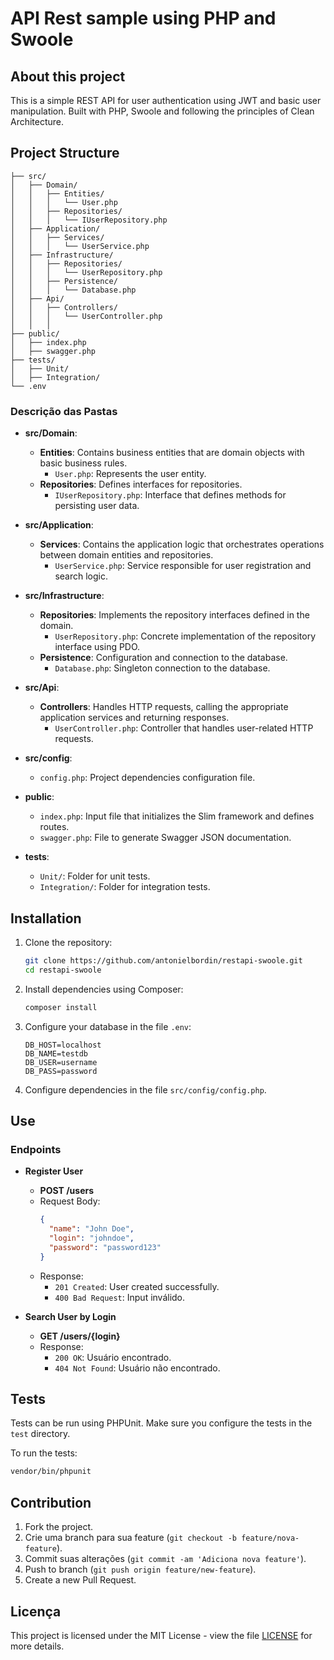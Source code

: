 # API Rest sample using PHP and Swoole

## About this project

This is a simple REST API for user authentication using JWT and basic user manipulation. Built with PHP, Swoole and following the principles of Clean Architecture.

## Project Structure

```plaintext
├── src/
│   ├── Domain/
│   │   ├── Entities/
│   │   │   └── User.php
│   │   ├── Repositories/
│   │   │   └── IUserRepository.php
│   ├── Application/
│   │   ├── Services/
│   │   │   └── UserService.php
│   ├── Infrastructure/
│   │   ├── Repositories/
│   │   │   └── UserRepository.php
│   │   ├── Persistence/
│   │   │   └── Database.php
│   ├── Api/
│   │   ├── Controllers/
│   │   │   └── UserController.php
│   │   │   
├── public/
│   ├── index.php
│   ├── swagger.php
├── tests/
│   ├── Unit/
│   ├── Integration/
└── .env
```

### Descrição das Pastas

- **src/Domain**:
  - **Entities**: Contains business entities that are domain objects with basic business rules.
    - `User.php`: Represents the user entity.
  - **Repositories**: Defines interfaces for repositories.
    - `IUserRepository.php`: Interface that defines methods for persisting user data.

- **src/Application**:
  - **Services**: Contains the application logic that orchestrates operations between domain entities and repositories.
    - `UserService.php`: Service responsible for user registration and search logic.

- **src/Infrastructure**:
  - **Repositories**: Implements the repository interfaces defined in the domain.
    - `UserRepository.php`: Concrete implementation of the repository interface using PDO.
  - **Persistence**: Configuration and connection to the database.
    - `Database.php`: Singleton connection to the database.

- **src/Api**:
  - **Controllers**: Handles HTTP requests, calling the appropriate application services and returning responses.
    - `UserController.php`: Controller that handles user-related HTTP requests.

- **src/config**:
  - `config.php`: Project dependencies configuration file.

- **public**:
  - `index.php`: Input file that initializes the Slim framework and defines routes.
  - `swagger.php`: File to generate Swagger JSON documentation.

- **tests**:
  - `Unit/`: Folder for unit tests.
  - `Integration/`: Folder for integration tests.

## Installation

1. Clone the repository:
   ```bash
   git clone https://github.com/antonielbordin/restapi-swoole.git
   cd restapi-swoole
   ```

2. Install dependencies using Composer:
   ```bash
   composer install
   ```

3. Configure your database in the file `.env`:
   ```
   DB_HOST=localhost
   DB_NAME=testdb
   DB_USER=username
   DB_PASS=password
   ```

4. Configure dependencies in the file `src/config/config.php`.

## Use

### Endpoints

- **Register User**
  - **POST /users**
  - Request Body:
    ```json
    {
      "name": "John Doe",
      "login": "johndoe",
      "password": "password123"
    }
    ```
  - Response:
    - `201 Created`: User created successfully.
    - `400 Bad Request`: Input inválido.

- **Search User by Login**
  - **GET /users/{login}**
  - Response:
    - `200 OK`: Usuário encontrado.
    - `404 Not Found`: Usuário não encontrado.

## Tests

Tests can be run using PHPUnit. Make sure you configure the tests in the `test` directory.

To run the tests:
```bash
vendor/bin/phpunit
```

## Contribution

1. Fork the project.
2. Crie uma branch para sua feature (`git checkout -b feature/nova-feature`).
3. Commit suas alterações (`git commit -am 'Adiciona nova feature'`).
4. Push to branch (`git push origin feature/new-feature`).
5. Create a new Pull Request.

## Licença

This project is licensed under the MIT License - view the file [LICENSE](LICENSE) for more details. 
